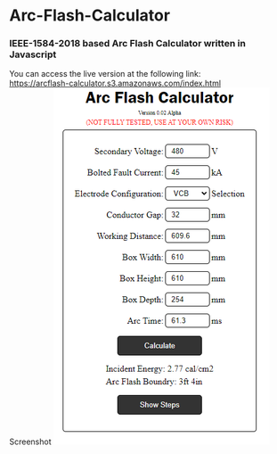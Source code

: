 # Arc-Flash-Calculator
### IEEE-1584-2018 based Arc Flash Calculator written in Javascript

You can access the live version at the following link:<br/>
https://arcflash-calculator.s3.amazonaws.com/index.html
<br/>
Screenshot
![Screenshot of arc-flash-calculator](/images/screenshot.png)
